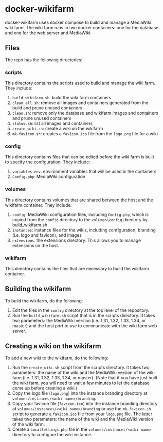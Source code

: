 # docker-wikifarm
docker-wikifarm uses docker compose to build and manage a MediaWiki wiki farm.
The wiki farm runs in two docker containers: one for the database and one for
the web server and MediaWiki.

## Files
The repo has the following directories:

### scripts

This directory contains the scripts used to build and manage the wiki farm.
They include:

1. `build_wikifarm.sh`: build the wiki farm containers
1. `clean_all.sh`: remove all images and containers generated from the build
and prune unused containers
1. `clean.sh`: remove only the database and wikifarm images and containers and
prune unused containers
1. `status.sh`: list all images and containers
1. `create_wiki.sh`: create a wiki on the wikifarm
1. `mk-favicon.sh`: creates a `favicon.ico` file from the `logo.png` file for
a wiki

### config

This directory contains files that can be edited before the wiki farm is built
to specify the configuration. They include:

1. `variables.env`: environment variables that will be used in the containers
1. `Config.php`: MediaWiki configuration

### volumes

This directory contains volumes that are shared between the host and the
wikifarm container. They include:

1. `config`: MediaWiki configuration files, including `Config.php`, which is
copied from the `config` directory to the `volumes\config` directory by
build_wikifarm.sh
1. `instances`: instance files for the wikis, including configuration, branding
(i.e. logo and favicon), and images
1. `extensions`: the extensions directory. This allows you to manage extensions
on the host.

### wikifarm

This directory contains the files that are necessary to build the wikifarm
container.

## Building the wikifarm

To build the wikifarm, do the following:

1. Edit the files in the `config` directory at the top level of the repository.
1. Run the `build_wikifarm.sh` script that is in the scripts directory. It
takes two parameters: the MediaWiki version (i.e. 1.31, 1.32, 1.33, 1.34, or
master) and the host port to use to communicate with the wiki farm web server.

## Creating a wiki on the wikifarm

To add a new wiki to the wikifarm, do the following:

1. Run the `create_wiki.sh` script from the scripts directory. It takes two
parameters: the name of the wiki and the MediaWiki version of the wiki farm
(i.e. 1.31, 1.32, 1.33, 1.34, or master). (Note that if you have just built
the wiki farm, you will need to wait a few minutes to let the database come up
before creating a wiki.)
1. Copy the logo file (`logo.png`) into the instance branding directory at
`volumes/instances/<wiki name>/branding`.
1. Copy your favicon file (`favicon.ico`) into the instance branding directory
at `volumes/instances/<wiki name>/branding` or use the `mk-favicon.sh` script
to generate a `favicon.ico` file from your `logo.png` file. The latter takes
two parameters: the name of the wiki and the MediaWiki version of the wiki
farm.
1. Create a `LocalSettings.php` file in the `volumes/instances/<wiki name>`
directory to configure the wiki instance.
